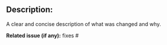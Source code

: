 ## Description:
A clear and concise description of what was changed and why.

**Related issue (if any):** fixes #<issue number goes here>
